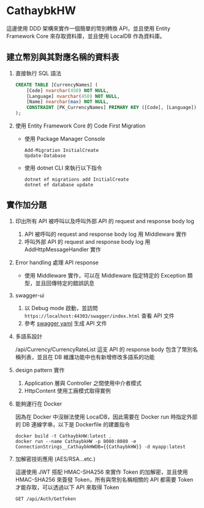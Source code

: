 # CathaybkHW

這邊使用 DDD 架構來實作一個簡單的幣別轉換 API，並且使用 Entity Framework Core 來存取資料庫，並且使用 LocalDB 作為資料庫。

## 建立幣別與其對應名稱的資料表

1. 直接執行 SQL 語法
    ```sql
    CREATE TABLE [CurrencyNames] (
        [Code] nvarchar(450) NOT NULL,
        [Language] nvarchar(450) NOT NULL,
        [Name] nvarchar(max) NOT NULL,
        CONSTRAINT [PK_CurrencyNames] PRIMARY KEY ([Code], [Language])
    );
    ```

2. 使用 Entity Framework Core 的 Code First Migration
    - 使用 Package Manager Console
        ```Visual Studio
        Add-Migration InitialCreate
        Update-Database
        ```
    - 使用 dotnet CLI 來執行以下指令
        ```shell
        dotnet ef migrations add InitialCreate
        dotnet ef database update
        ```



## 實作加分題
1. 印出所有 API 被呼叫以及呼叫外部 API 的 request and response body log
    1. API 被呼叫的 request and response body log 用 Middleware 實作
    2. 呼叫外部 API 的 request and response body log 用 AddHttpMessageHandler 實作

2. Error handling 處理 API response
    - 使用 Middleware 實作，可以在 Middleware 指定特定的 Exception 類型，並且回傳特定的錯誤訊息

3. swagger-ui
    
    1. 以 Debug mode 啟動，並訪問 `https://localhost:44303/swagger/index.html` 查看 API 文件
    2. 參考 [swagger yaml](./swagger-ui.yaml) 生成 API 文件

4. 多語系設計

    /api/Currency/CurrencyRateList 這支 API 的 response body 包含了幣別名稱列表，並且在  DB 維護功能中也有新增修改多語系的功能

5. design pattern 實作

    1. Application 層與 Controller 之間使用中介者模式
    2. HttpContent 使用工廠模式取得實例

6. 能夠運行在 Docker

    因為在 Docker 中沒辦法使用 LocalDB，因此需要在 Docker run 時指定外部的 DB 連線字串，以下是 Dockerfile 的建置指令
    ```shell
    docker build -t CathaybkHW:latest .
    docker run --name CathaybkHW -p 8080:8080 -e ConnectionStrings__CathaybkHWDB={{CathaybkHW}} -d myapp:latest
    ```

7. 加解密技術應用 (AES/RSA…etc.)

    這邊使用 JWT 搭配 HMAC-SHA256 來實作 Token 的加解密，並且使用 HMAC-SHA256 來簽發 Token，所有與幣別名稱相關的 API 都需要 Token 才能存取，可以透過以下 API 來取得 Token
    ```
    GET /api/Auth/GetToken
    ```